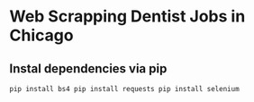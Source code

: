 # Web Scrapping Dentist Jobs in Chicago
## Instal dependencies via pip
`
pip install bs4
pip install requests
pip install selenium
`